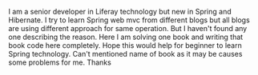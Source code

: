 I am a senior developer in Liferay technology but new in Spring and Hibernate.
I try to learn Spring web mvc from different blogs but all blogs are using different approach for same operation.
But I haven't found any one describing the reason.
Here I am solving one book and writing that book code here completely.
Hope this would help for beginner to learn Spring technology. 
Can't mentioned name of book as it may be causes some problems for me.
Thanks

